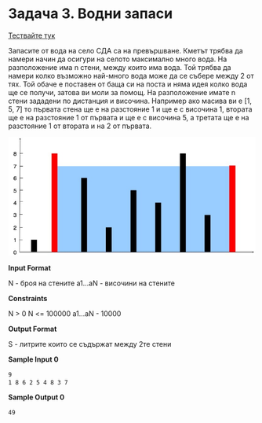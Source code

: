 # Задача 3. Водни запаси

[Тествайте тук](https://www.hackerrank.com/contests/practice-1-sda/challenges/challenge-2196)

Запасите от вода на село СДА са на превършване. Кметът трябва да намери начин да осигури на селото максимално много вода. На разположение има n стени, между които има вода. Той трябва да намери колко възможно най-много вода може да се събере между 2 от тях. Той обаче е поставен от баща си на поста и няма идея колко вода ще се получи, затова ви моли за помощ. На разположение имате n стени зададени по дистанция и височина. Например ако масива ви е [1, 5, 7] то първата стена ще е на разстояние 1 и ще е с височина 1, втората ще е на разстояние 1 от първата и ще е с височина 5, а третата ще е на разстояние 1 от втората и на 2 от първата.

![Example-Image](image-1.jpg)

**Input Format**

N - броя на стените
а1...аN - височини на стените

**Constraints**

N > 0
N <= 100000
а1...aN - 10000

**Output Format**

S - литрите които се съдържат между 2те стени

**Sample Input 0**
```
9
1 8 6 2 5 4 8 3 7
```

**Sample Output 0**
```
49
```
